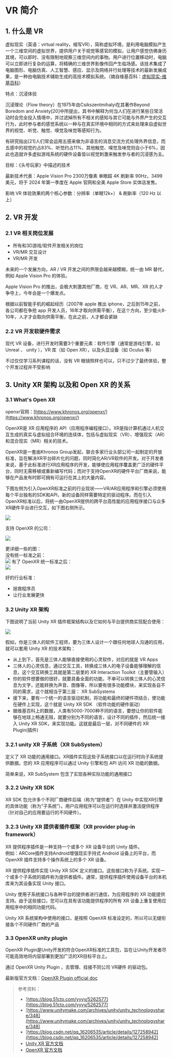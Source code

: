 # VR 简介

## 1. 什么是 VR

虚拟现实（英语：virtual reality，缩写VR），简称虚拟环境，是利用电脑模拟产生一个三维空间的虚拟世界，提供用户关于视觉等感官的模拟，让用户感觉仿佛身历其境，可以即时、没有限制地观察三维空间内的事物。用户进行位置移动时，电脑可以立即进行复杂的运算，将精确的三维世界影像传回产生临场感。该技术集成了电脑图形、电脑仿真、人工智慧、感应、显示及网络并行处理等技术的最新发展成果，是一种由电脑技术辅助生成的高技术模拟系统。（摘自维基百科：[虚拟现实-维基百科](https://zh.wikipedia.org/zh-my/%E8%99%9A%E6%8B%9F%E7%8E%B0%E5%AE%9E)）

特点：沉浸体验

沉浸理论（Flow theory）在1975年由Csikszentmihalyi在其著作Beyond Boredom and Anxiety[20]中所提出，其书中解释为何当人们在进行某些日常活动时会完全投入情境中，并过滤掉所有不相关的感知与其它可能与外界产生的交互行为，此时参与者的感觉系统以一种与在真实环境中相同的方式来处理来自虚拟世界的视觉、听觉、触觉、嗅觉及味觉等感知行为。

有研究指出[21]人们常会运用五感来做为非语言的消息交流方式处理外界信息，而五感中的视觉约占83%、听觉约占11%、其他触觉、嗅觉及味觉则会小于6%，因此也造就许多虚拟游戏系统的硬件设备皆以视觉刺激来触发参与者的沉浸感为主。

目标：《头号玩家》中描述的技术

最新技术代表：Apple Vision Pro 2300万像素 单眼超 4K 刷新率 90Hz，3499 美元，将于 2024 年第一季度在 Apple 官网和全美 Apple Store 实体店发售。

影响 VR 体验效果的两个核心参数：分辨率（单眼12k+） & 刷新率（120 Hz 以上）

## 2. VR 开发

### 2.1 VR 相关岗位发展

* 所有和3D游戏/软件开发相关的岗位
* VR/MR 交互设计
* VR/MR 开发

未来的一个发展方向，AR / VR 开发之间的界限会越来越模糊，统一由 MR 替代，例如 Apple Vision Pro 的体验。

Apple Vision Pro 的推出，会极大刺激其他厂商，在 VR、AR、MR、XR 的人才争夺上，今年会是一个爆发点。

根据以前智能手机的崛起经历（2007年 apple 推出 iphone，之后到15年之前，各公司都在争抢 app 开发人员，16年才取向供需平衡），在这个方向，至少能火8-10年，人才才会取向供需平衡，在此之前，人才都会紧缺

### 2.2 VR 开发软硬件需求

现代 VR 设备，进行开发时需要3个重要元素：软件引擎（通常是游戏引擎，如 Unreal 、 unity ），VR 库（如 Open XR），以及头显设备（如 Oculus 等）

不过仅仅学习系列课程的话，没有 VR 眼镜照样也可以，只不过少了最终体验，整个开发过程并不受影响

## 3. Unity XR 架构 以及和 Open XR 的关系

### 3.1 What's Open XR

openxr官网：[https://www.khronos.org/openxr/](https://www.khronos.org/openxr/)

OpenXR是 XR 应用程序的 API（应用程序编程接口）。XR是指计算机通过人机交互生成的真实与虚拟组合环境的连续体，包括与虚拟现实（VR）、增强现实（AR）和混合现实（MR）相关的技术。

OpenXR是一套由Khronos Group发起，联合多家行业头部公司一起制定的开放标准，旨在解决XR平台碎片化的问题，同时简化AR/VR软件的开发。对于开发者来说，基于此标准进行XR应用程序的开发，能够使应用程序覆盖更广泛的硬件平台，同时无需移植或重新编写代码；而对于支持OpenXR的硬件平台厂商来说，能够在产品发布时即可拥有可运行在其上的大量内容。

下图左侧为引入OpenXR标准之前的行业现状——VR/AR应用程序和引擎必须使用每个平台独有的SDK和API，新的设备同样需要特定的驱动程序。而在引入OpenXR标准以后，将统一由OpenXR提供的跨平台高性能的应用程序接口与众多XR硬件平台进行交互，如下图右侧所示。

![](../../imgs/openxr.png)

支持 OpenXR 的公司：

![](../../imgs/openxr_companies.png)

更详细一些的图：  
没有统一标准之前：  
![](../../imgs/openxr_01.webp)
有了 OpenXR 统一标准之后：  
![](../../imgs/openxr_02.webp)

好的行业标准：
* 拯救程序员
* 让行业发展更快

### 3.2 Unity XR 架构

下图说明了当前 Unity XR 插件框架结构以及它如何与平台提供商实现配合使用：

![](../../imgs/unity-xr-tech-stack.png)

假如，你是三体人的软件工程师，要为三体人设计一个跟任何地球人沟通的应用，就可以套用 Unity XR 的技术架构：

* 从上到下，首先是三体人能够直接使用的心灵软件，对应的就是 VR Apps
* 三体人的心灵信息，通过交互工具，转换成三体人的电子设备能够理解的信息，这个交互转换工具就是第二层里的 XR Interaction Toolkit（主要管输入）
* 你的软件想要做的很好，就要具备全面的功能，不单可以转换三体人的心灵信息为文字，还能转换为声音、图像等，所以要有很多功能模块，来实现各自不同的需求，这个就相当于第三层： XR SubSystems
* 接下来，要有一个统一的语言驱动机制，将功能和最终的硬件项结合，使功能在硬件上实现，这个就是 Unity XR SDK （软件功能的硬件驱动）
* 据维基百科上的数据，人类有5000-7000种不同的语言，要想让你的软件能够在地球上畅通无阻，就要分别为不同的语言，设计不同的插件，然后统一接入 Unity XR SDK，来实现功能。这就是最后一层，对不同硬件的 XR Plugin(插件)

### 3.2.1 unity XR 子系统（XR SubSystem）

  定义了 XR 功能的通用接口。XR插件实现这些子系统接口以在运行时向子系统提供数据。您的 XR 应用程序可以通过 Unity 引擎和包 API 访问 XR 功能的数据。

  简单来说，XR SubSystem 包含了实现各种实际功能的通用接口

### 3.2.2 Unity XR SDK

XR SDK 包允许多个不同厂商硬件后端（称为“提供者”）在 Unity 中实现XR引擎的具体功能（称为“子系统”）。用户应用程序可以在运行时选择并激活提供程序（针对自己的应用要运行的不同硬件）。

### 3.2.3 Unity XR 提供者插件框架（XR provider plug-in framework）

  XR 提供程序插件是一种支持一个或多个 XR 设备平台的 Unity 插件。  
  例如：ARCore插件支持Android增强现实手持式 Android 设备上的平台，而 OpenXR 插件支持多个操作系统上的多个 XR 设备。

  XR 提供程序插件实现 Unity XR SDK 定义的接口。这些接口称为子系统。实现一个或多个子系统的插件称为提供者插件。通常，提供程序插件使用设备平台的本机库来为其设备实现 Unity 接口。

  Unity 使用子系统接口与各种平台的提供者进行通信，为应用程序的 XR 功能提供支持。由于这些接口，您可以在具有该功能提供程序的所有 XR 设备上重复使用应用程序中的相同功能代码。

Unity XR 系统架构中使用的接口，是按照 OpenXR 标准设定的，所以可以无缝衔接各个不同硬件厂商的产品

### 3.3 OpenXR unity plugin

OpenXR Plugin是Unity开发的符合OpenXR标准的工具包，旨在让Unity开发者尽可能高效地将内容部署到更加广泛的XR目标平台上。

通过 OpenXR Unity Plugin ，去管理、挂接不同公司 VR硬件 的驱动包。

最新版官方文档：[OpenXR Plugin official doc](https://docs.unity3d.com/Packages/com.unity.xr.openxr@1.8/manual/index.html)

> 参考资料：
> * [https://blog.51cto.com/yyyy/5262577](https://blog.51cto.com/yyyy/5262577)
> * [https://www.unitymake.com/archives/unity/unity_technologyshare/348](https://www.unitymake.com/archives/unity/unity_technologyshare/348)
> * [https://blog.csdn.net/qq_16206535/article/details/127258942](https://blog.csdn.net/qq_16206535/article/details/127258942)
> * [Unity XR 官方文档](https://docs.unity3d.com/2023.2/Documentation/Manual/XR.html)
> * [OpenXR 官方文档](https://www.khronos.org/openxr/)

